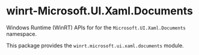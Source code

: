 <!-- warning: Please don't edit this file. It was automatically generated. -->

# winrt-Microsoft.UI.Xaml.Documents

Windows Runtime (WinRT) APIs for for the `Microsoft.UI.Xaml.Documents` namespace.

This package provides the `winrt.microsoft.ui.xaml.documents` module.
